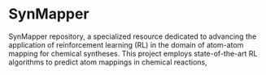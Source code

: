 # SynMapper
SynMapper repository, a specialized resource dedicated to advancing the application of reinforcement learning (RL) in the domain of atom-atom mapping for chemical syntheses. This project employs state-of-the-art RL algorithms to predict atom mappings in chemical reactions,
